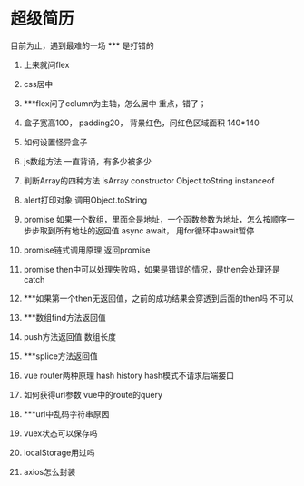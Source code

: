 # 超级简历
目前为止，遇到最难的一场
*** 是打错的
1. 上来就问flex
2. css居中
3. ***flex问了column为主轴，怎么居中
重点，错了；
4. 盒子宽高100， padding20， 背景红色，问红色区域面积
140*140
5. 如何设置怪异盒子

6. js数组方法
一直背诵，有多少被多少
7. 判断Array的四种方法
isArray
constructor
Object.toString
instanceof
8. alert打印对象
调用Object.toString
9. promise
如果一个数组，里面全是地址，一个函数参数为地址，怎么按顺序一步步取到所有地址的返回值
async await， 用for循环中await暂停
10. promise链式调用原理
返回promise
11. promise then中可以处理失败吗，如果是错误的情况，是then会处理还是catch
12. ***如果第一个then无返回值，之前的成功结果会穿透到后面的then吗
不可以
13. ***数组find方法返回值
14. push方法返回值
数组长度
15. ***splice方法返回值
16. vue router两种原理
hash  history
hash模式不请求后端接口
17. 如何获得url参数
vue中的route的query
18. ***url中乱码字符串原因
19. vuex状态可以保存吗
20. localStorage用过吗
21. axios怎么封装